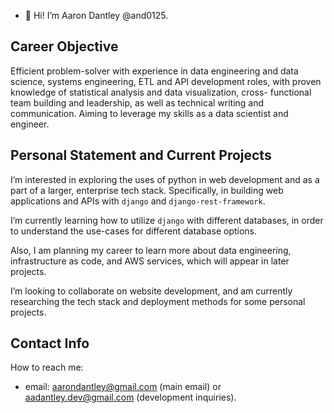 
- 👋 Hi! I’m Aaron Dantley @and0125.

## Career Objective

Efficient problem-solver with experience in data engineering and data science, systems engineering, ETL
and API development roles, with proven knowledge of statistical analysis and data visualization, cross-
functional team building and leadership, as well as technical writing and communication. Aiming to
leverage my skills as a data scientist and engineer.

## Personal Statement and Current Projects

I’m interested in exploring the uses of python in web development and as a part of a larger, enterprise tech stack. Specifically, in building web applications and APIs with `django` and `django-rest-framework`. 

I’m currently learning how to utilize `django` with different databases, in order to understand the use-cases for different database options. 

Also, I am planning my career to learn more about data engineering, infrastructure as code, and AWS services, which will appear in later projects.

I’m looking to collaborate on website development, and am currently researching the tech stack and deployment methods for some personal projects.

## Contact Info

How to reach me:

- email: aarondantley@gmail.com (main email) or aadantley.dev@gmail.com (development inquiries).

<!---
and0125/and0125 is a ✨ special ✨ repository because its `README.md` (this file) appears on your GitHub profile.
You can click the Preview link to take a look at your changes.
--->
